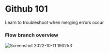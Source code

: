 # Github 101
Learn to troubleshoot when merging errors occur

### Flow branch overview
![Screenshot 2022-10-11 190253](https://user-images.githubusercontent.com/43742778/195084660-38d685af-096b-4c00-a5d3-6163761fa64d.png)
